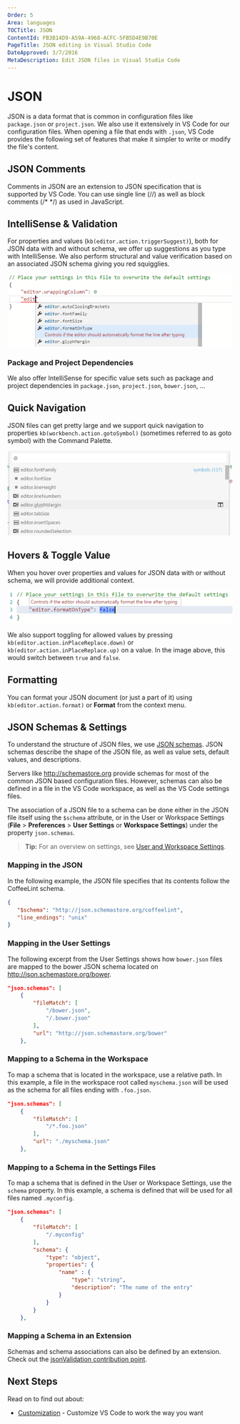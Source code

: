 ```yaml
---
Order: 5
Area: languages
TOCTitle: JSON
ContentId: FB3B14D9-A59A-4968-ACFC-5FB5D4E9B70E
PageTitle: JSON editing in Visual Studio Code
DateApproved: 3/7/2016
MetaDescription: Edit JSON files in Visual Studio Code
---
```


# JSON

JSON is a data format that is common in configuration files like `package.json` or `project.json`. We also use it extensively in VS Code for our configuration files.  When opening a file that ends with `.json`, VS Code provides the following set of features that make it simpler to write or modify the file's content.

## JSON Comments

Comments in JSON are an extension to JSON specification that is supported by VS Code. You can use single line (//) as well as block comments (/* */) as used in JavaScript.

## IntelliSense & Validation

For properties and values (`kb(editor.action.triggerSuggest)`), both for JSON data with and without schema, we offer up suggestions as you type with IntelliSense.   We also perform structural and value verification based on an associated JSON schema giving you red squigglies.

![IntelliSense](images/json/intellisense.png)

### Package and Project Dependencies

We also offer IntelliSense for specific value sets such as package and project dependencies in `package.json`, `project.json`, `bower.json`, ...

## Quick Navigation

JSON files can get pretty large and we support quick navigation to properties `kb(workbench.action.gotoSymbol)` (sometimes referred to as goto symbol) with the Command Palette.

![Goto Symbol](images/json/gotosymbol.png)

## Hovers & Toggle Value

When you hover over properties and values for JSON data with or without schema, we will provide additional context.

![Hover and Toggle](images/json/hoverandtoggle.png)

We also support toggling for allowed values by pressing `kb(editor.action.inPlaceReplace.down)` or `kb(editor.action.inPlaceReplace.up)` on a value.  In the image above, this would switch between `true` and `false`.

## Formatting

You can format your JSON document (or just a part of it) using `kb(editor.action.format)` or **Format** from the context menu.

## JSON Schemas & Settings

To understand the structure of JSON files, we use [JSON schemas](http://spacetelescope.github.io/understanding-json-schema/). JSON schemas describe the shape of the JSON file, as well as value sets, default values, and descriptions.

Servers like http://schemastore.org provide schemas for most of the common JSON based configuration files. However, schemas can also be defined in a file in the VS Code workspace, as well as the VS Code settings files.

The association of a JSON file to a schema can be done either in the JSON file itself using the `$schema` attribute, or in the User or Workspace Settings (**File** > **Preferences** > **User Settings** or **Workspace Settings**) under the property `json.schemas`.

>**Tip:** For an overview on settings, see [User and Workspace Settings](/docs/customization/userandworkspace.md).

### Mapping in the JSON

In the following example, the JSON file specifies that its contents follow the CoffeeLint schema.

```json
{
   "$schema": "http://json.schemastore.org/coffeelint",
   "line_endings": "unix"
}
```

### Mapping in the User Settings

The following excerpt from the User Settings shows how `bower.json` files are mapped to the bower JSON schema located on http://json.schemastore.org/bower.

```json
"json.schemas": [
    {
        "fileMatch": [
            "/bower.json",
            "/.bower.json"
        ],
        "url": "http://json.schemastore.org/bower"
    },
```

### Mapping to a Schema in the Workspace

To map a schema that is located in the workspace, use a relative path. In this example, a file in the workspace root called `myschema.json` will be used as the schema for all files ending with `.foo.json`.

```json
"json.schemas": [
    {
        "fileMatch": [
            "/*.foo.json"
        ],
        "url": "./myschema.json"
    },
```

### Mapping to a Schema in the Settings Files

To map a schema that is defined in the User or Workspace Settings, use the `schema` property. In this example, a schema is defined that will be used for all files named `.myconfig`.

```json
"json.schemas": [
    {
        "fileMatch": [
            "/.myconfig"
        ],
        "schema": {
            "type": "object",
            "properties": {
                "name" : {
                    "type": "string",
                    "description": "The name of the entry"
                }
            }
        }
    },
```


### Mapping a Schema in an Extension

Schemas and schema associations can also be defined by an extension. Check out the [jsonValidation contribution point](/docs/extensionAPI/extension-points.md#contributesjsonvalidation).

## Next Steps

Read on to find out about:

* [Customization](/docs/customization/overview.md) - Customize VS Code to work the way you want
